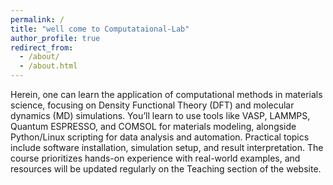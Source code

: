 ```yaml
---
permalink: /
title: "well come to Computataional-Lab"
author_profile: true
redirect_from: 
  - /about/
  - /about.html
---
```


Herein, one can learn the application of computational methods in materials science, focusing on Density Functional Theory (DFT) and molecular dynamics (MD) simulations. You’ll learn to use tools like VASP, LAMMPS, Quantum ESPRESSO, and COMSOL for materials modeling, alongside Python/Linux scripting for data analysis and automation. Practical topics include software installation, simulation setup, and result interpretation. The course prioritizes hands-on experience with real-world examples, and resources will be updated regularly on the Teaching section of the website. 
